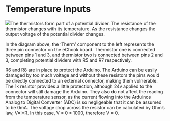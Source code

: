 # Temperature Inputs

![](https://lh3.googleusercontent.com/dTmzH5MYW5Xj8Isw-SGnR_1u34sVLL_O2zmYcV4i6zEg_g0cZvfmK9op8tlo9R-367dwLYHgWkTaj_tbzzKKVIL-V53UfUgbPXsXuf8nvqEdvdpMYQDzUSF-5Muqz2rjxG4wXN-r)The thermistors form part of a potential divider. The resistance of the thermistor changes with its temperature. As the resistance changes the output voltage of the potential divider changes.

In the diagram above, the ‘Therm’ component to the left represents the three pin connector on the eChook board. Thermistor one is connected between pins 1 and 3, and thermistor two is connected between pins 2 and 3, completing potential dividers with R5 and R7 respectively.

R6 and R8 are in place to protect the Arduino. The Arduino can be easily damaged by too much voltage and without these resistors the pins would be directly connected to an external connector, making them vulnerable. The 1k resistor provides a little protection, although 24v applied to the connector will still damage the Arduino. They also do not affect the reading from the temperature sensor, as the current flowing into the Arduinos Analog to Digital Converter \(ADC\) is so negligeable that it can be assumed to be 0mA. The voltage drop across the resistor can be calculated by Ohm’s law, V=I\*R. In this case, V = 0 \* 1000, therefore V = 0.

